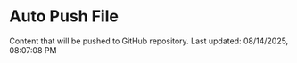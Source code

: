 # Auto Push File

Content that will be pushed to GitHub repository.
Last updated: 08/14/2025, 08:07:08 PM